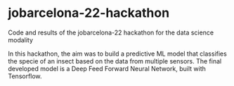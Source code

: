 # jobarcelona-22-hackathon
Code and results of the jobarcelona-22 hackathon for the data science modality

In this hackathon, the aim was to build a predictive ML model that classifies the specie of an insect based on the data from multiple sensors. The final developed model
is a Deep Feed Forward Neural Network, built with Tensorflow.
